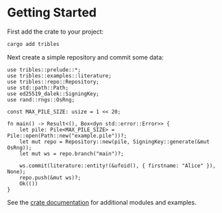 # Getting Started

First add the crate to your project:

```bash
cargo add tribles
```

Next create a simple repository and commit some data:

```rust,ignore
use tribles::prelude::*;
use tribles::examples::literature;
use tribles::repo::Repository;
use std::path::Path;
use ed25519_dalek::SigningKey;
use rand::rngs::OsRng;

const MAX_PILE_SIZE: usize = 1 << 20;

fn main() -> Result<(), Box<dyn std::error::Error>> {
    let pile: Pile<MAX_PILE_SIZE> = Pile::open(Path::new("example.pile"))?;
    let mut repo = Repository::new(pile, SigningKey::generate(&mut OsRng));
    let mut ws = repo.branch("main")?;

    ws.commit(literature::entity!(&ufoid(), { firstname: "Alice" }), None);
    repo.push(&mut ws)?;
    Ok(())
}
```

See the [crate documentation](https://docs.rs/tribles/latest/tribles/) for
additional modules and examples.
